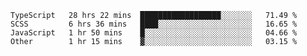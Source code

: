 <!--START_SECTION:waka-->

```text
TypeScript   28 hrs 22 mins  ██████████████████░░░░░░░   71.49 %
SCSS         6 hrs 36 mins   ████░░░░░░░░░░░░░░░░░░░░░   16.65 %
JavaScript   1 hr 50 mins    █░░░░░░░░░░░░░░░░░░░░░░░░   04.66 %
Other        1 hr 15 mins    ▓░░░░░░░░░░░░░░░░░░░░░░░░   03.15 %
```

<!--END_SECTION:waka-->


<!--
**Leorio21/Leorio21** is a ✨ _special_ ✨ repository because its `README.md` (this file) appears on your GitHub profile.

Here are some ideas to get you started:

- 🔭 I’m currently working on ...
- 🌱 I’m currently learning ...
- 👯 I’m looking to collaborate on ...
- 🤔 I’m looking for help with ...
- 💬 Ask me about ...
- 📫 How to reach me: ...
- 😄 Pronouns: ...
- ⚡ Fun fact: ...
-->
